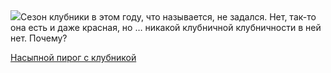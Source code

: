 <!--2025-07-06 11:33:56-->
<div class="yb">
  <div class="rss povarenok"><a href="https://www.povarenok.ru/recipes/show/182887/"><img src="https://www.povarenok.ru/data/cache/2025jul/06/28/3183641_25380-640x480.jpg"></a>Сезон клубники в этом году, что называется, не задался. Нет, так-то она есть и даже красная, но … никакой клубничной клубничности в ней нет. Почему? <p class="titl"><a href="https://www.povarenok.ru/recipes/show/182887/">Насыпной пирог с клубникой</a></p></div>
</div>

